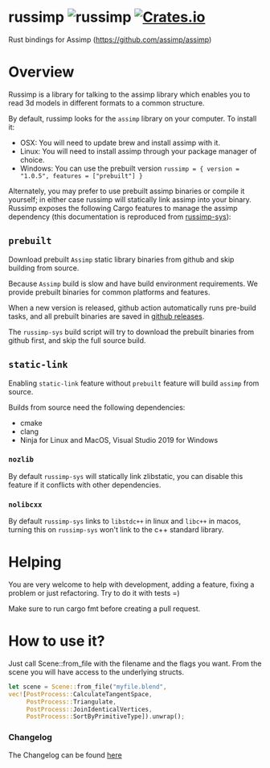 # russimp ![russimp](https://github.com/jkvargas/russimp/workflows/russimp/badge.svg?branch=master) [![Crates.io](https://img.shields.io/crates/v/russimp.svg)](https://crates.io/crates/russimp)

Rust bindings for Assimp (https://github.com/assimp/assimp)

# Overview

Russimp is a library for talking to the assimp library which enables you to read 3d models in different formats to a common structure.

By default, russimp looks for the `assimp` library on your computer.  To install it:

* OSX: You will need to update brew and install assimp with it.
* Linux: You will need to install assimp through your package manager of choice.
* Windows: You can use the prebuilt version ```russimp = { version = "1.0.5", features = ["prebuilt"] }```

Alternately, you may prefer to use prebuilt assimp binaries or compile it yourself; in either case russimp will statically link assimp into your binary.  Russimp exposes the following Cargo features to manage the assimp dependency (this documentation is reproduced from [russimp-sys](https://github.com/jkvargas/russimp-sys)):

## `prebuilt`

Download prebuilt `Assimp` static library binaries from github and skip building from source.

Because `Assimp` build is slow and have build environment requirements. We provide prebuilt binaries for common platforms and features.

When a new version is released, github action automatically runs pre-build tasks, and all prebuilt binaries are saved in [github releases](https://github.com/jkvargas/russimp-sys/releases).

The `russimp-sys` build script will try to download the prebuilt binaries from github first, and skip the full source build.

## `static-link`

Enabling `static-link` feature without `prebuilt` feature will build `assimp` from source.

Builds from source need the following dependencies:

* cmake
* clang
* Ninja for Linux and MacOS, Visual Studio 2019 for Windows

### `nozlib`

By default `russimp-sys` will statically link zlibstatic, you can disable this feature if it conflicts with other dependencies.

### `nolibcxx`

By default `russimp-sys` links to `libstdc++` in linux and `libc++` in macos, turning this on `russimp-sys` won't link to the c++ standard library.

# Helping


You are very welcome to help with development, adding a feature, fixing a problem or just refactoring.
Try to do it with tests =)

Make sure to run cargo fmt before creating a pull request.

# How to use it?

Just call Scene::from_file with the filename and the flags you want. From the scene you will have access to the underlying structs.

```rust
let scene = Scene::from_file("myfile.blend",
vec![PostProcess::CalculateTangentSpace,
     PostProcess::Triangulate,
     PostProcess::JoinIdenticalVertices,
     PostProcess::SortByPrimitiveType]).unwrap();
```
### Changelog

The Changelog can be found [here](CHANGELOG.md)
